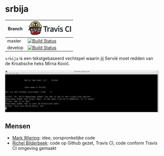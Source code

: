 # srbija

Branch|[![Travis CI logo](TravisCI.png)](https://travis-ci.org)
---|---
master|[![Build Status](https://travis-ci.org/richelbilderbeek/srbija.svg?branch=master)](https://travis-ci.org/richelbilderbeek/srbija)
develop|[![Build Status](https://travis-ci.org/richelbilderbeek/srbija.svg?branch=develop)](https://travis-ci.org/richelbilderbeek/srbija)

`srbija` is een tekstgebaseerd vechtspel waarin jij Servië moet redden van de Kroatische heks Mirna Ković.

![srbija screenshot](srbija.png)

## Mensen

 * [Mark Wiering](https://github.com/markwiering): idee, oorspronkelijke code
 * [Richel Bilderbeek](https://github.com/richelbilderbeek): code op Github gezet, Travis CI, code conform Travis CI omgeving gemaakt
